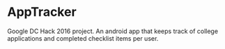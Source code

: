 # AppTracker
Google DC Hack 2016 project. An android app that keeps track of college applications and completed checklist items per user.
